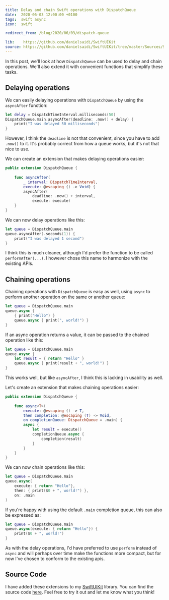 ```yaml
---
title: Delay and chain Swift operations with DispatchQueue
date:  2020-06-03 12:00:00 +0100
tags:  swift async
icon:  swift

redirect_from: /blog/2020/06/03/dispatch-queue

lib:    https://github.com/danielsaidi/SwiftUIKit
source: https://github.com/danielsaidi/SwiftUIKit/tree/master/Sources/SwiftUIKit/Extensions
---
```


In this post, we'll look at how `DispatchQueue` can be used to delay and chain operations. We'll also extend it with convenient functions that simplify these tasks.


## Delaying operations

We can easily delaying operations with `DispatchQueue` by using the `asyncAfter` function:

```swift
let delay = DispatchTimeInterval.milliseconds(50)
DispatchQueue.main.asyncAfter(deadline: .now() + delay) {
    print("I was delayed 50 milliseconds")
}
```

However, I think the `deadline` is not that convenient, since you have to add `.now()` to it. It's probably correct from how a queue works, but it's not that nice to use.

We can create an extension that makes delaying operations easier:

```swift
public extension DispatchQueue {
    
    func asyncAfter(
        _ interval: DispatchTimeInterval,
        execute: @escaping () -> Void) {
        asyncAfter(
            deadline: .now() + interval,
            execute: execute)
    }
}
```

We can now delay operations like this:

```swift
let queue = DispatchQueue.main
queue.asyncAfter(.seconds(1)) {
    print("I was delayed 1 second")
}
```

I think this is much cleaner, although I'd prefer the function to be called `performAfter(...)`. I however chose this name to harmonize with the existing APIs.


## Chaining operations

Chaining operations with `DispatchQueue` is easy as well, using `async` to perform another operation on the same or another queue:

```swift
let queue = DispatchQueue.main
queue.async {
    { print("Hello") }
    queue.async { print(", world!") }
}
```

If an async operation returns a value, it can be passed to the chained operation like this:

```swift
let queue = DispatchQueue.main
queue.async {
    let result = { return "Hello" }
    queue.async { print(result + ", world!") }
}
```

This works well, but like `asyncAfter`, I think this is lacking in usability as well.

Let's create an extension that makes chaining operations easier:

```swift
public extension DispatchQueue {
    
    func async<T>(
        execute: @escaping () -> T,
        then completion: @escaping (T) -> Void,
        on completionQueue: DispatchQueue = .main) {
        async {
            let result = execute()
            completionQueue.async {
                completion(result)
            }
        }
    }
}
```

We can now chain operations like this:

```swift
let queue = DispatchQueue.main
queue.async(
    execute: { return "Hello"}, 
    then: { print($0 + ", world!") },
    on: .main
)
```

If you're happy with using the default `.main` completion queue, this can also be expressed as:

```swift
let queue = DispatchQueue.main
queue.async(execute: { return "Hello"}) {
    print($0 + ", world!")
}
```

As with the delay operations, I'd have preferred to use `perform` instead of `async` and will perhaps over time make the functions more compact, but for now I've chosen to conform to the existing apis.


## Source Code

I have added these extensions to my [SwiftUIKit]({{page.lib}}) library. You can find the source code [here]({{page.source}}). Feel free to try it out and let me know what you think!
